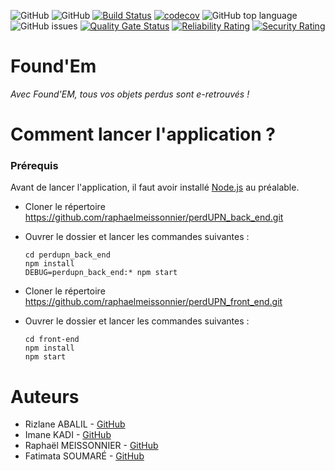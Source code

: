 <img alt="GitHub" src="https://img.shields.io/github/license/raphaelmeissonnier/perdUPN_back_end"> <img alt="GitHub" src="https://img.shields.io/github/v/tag/raphaelmeissonnier/perdUPN_back_end?style=plastic"> 
[![Build Status](http://34.125.62.21:8080/buildStatus/icon?job=perdupn_back_end)](http://34.125.62.21:8080/job/perdupn_back_end/)
[![codecov](https://codecov.io/gh/raphaelmeissonnier/perdUPN_back_end/branch/main/graph/badge.svg?token=4ER74TX5HZ)](https://codecov.io/gh/raphaelmeissonnier/perdUPN_back_end)
<img alt="GitHub top language" src="https://img.shields.io/github/languages/top/raphaelmeissonnier/perdUPN_back_end"> <img alt="GitHub issues" src="https://img.shields.io/github/issues/raphaelmeissonnier/perdUPN_back_end">
[![Quality Gate Status](https://sonarcloud.io/api/project_badges/measure?project=raphaelmeissonnier_perdUPN_back_end&metric=alert_status)](https://sonarcloud.io/dashboard?id=raphaelmeissonnier_perdUPN_back_end)
[![Reliability Rating](https://sonarcloud.io/api/project_badges/measure?project=raphaelmeissonnier_perdUPN_back_end&metric=reliability_rating)](https://sonarcloud.io/dashboard?id=raphaelmeissonnier_perdUPN_back_end)
[![Security Rating](https://sonarcloud.io/api/project_badges/measure?project=raphaelmeissonnier_perdUPN_back_end&metric=security_rating)](https://sonarcloud.io/dashboard?id=raphaelmeissonnier_perdUPN_back_end)

# Found'Em
_Avec Found'EM, tous vos objets perdus sont e-retrouvés !_


# Comment lancer l'application ? 

### Prérequis
Avant de lancer l'application, il faut avoir installé [Node.js](https://nodejs.org/en/) au préalable. 

* Cloner le répertoire https://github.com/raphaelmeissonnier/perdUPN_back_end.git
* Ouvrer le dossier et lancer les commandes suivantes :
    ```
    cd perdupn_back_end
    npm install 
    DEBUG=perdupn_back_end:* npm start
    ```

* Cloner le répertoire https://github.com/raphaelmeissonnier/perdUPN_front_end.git
* Ouvrer le dossier et lancer les commandes suivantes :
   ```
  cd front-end
  npm install 
  npm start
  ```

# Auteurs 
* Rizlane ABALIL - [GitHub](https://github.com/RizlaneAbalil)
* Imane KADI - [GitHub](https://github.com/ImnKadi)
* Raphaël MEISSONNIER - [GitHub](https://github.com/meissonnierraphael)
* Fatimata SOUMARÉ - [GitHub](https://github.com/fatilbss)
